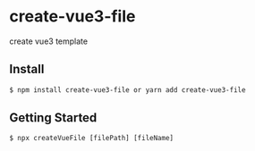 # create-vue3-file
create vue3 template

## Install
````bash
$ npm install create-vue3-file or yarn add create-vue3-file
````

## Getting Started

````
$ npx createVueFile [filePath] [fileName]
